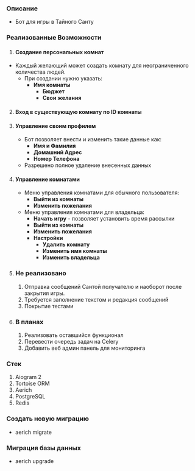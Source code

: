 ### Описание

* Бот для игры в Тайного Санту

### Реализованные Возможности

1. #### Создание персональных комнат

- Каждый желающий может создать комнату для неограниченного количества людей.
    - При создании нужно указать:
      - **Имя комнаты**
        - **Бюджет**
        - **Свои желания**

2. #### Вход в существующую комнату по ID комнаты
3. #### Управление своим профилем
   - Бот позволяет внести и изменить такие данные как:
     - **Имя и Фамилия**
     - **Домашний Адрес**
     - **Номер Телефона**
   - Разрешено полное удаление внесенных данных
 
4. #### Управление комнатами
   - Меню управления комнатами для обычного пользователя:       
       - **Выйти из комнаты**
       - **Изменить пожелания**
   - Меню управления комнатами для владельца:
     - **Начать игру** - позволяет установить время рассылки
     - **Выйти из комнаты**
     - **Изменить пожелания**
     - **Настройки**
       - **Удалить комнату** 
       - **Изменить имя комнаты**
       - **Изменить владельца**

5. ### Не реализовано
   1. Отправка сообщений Сантой получателю и наоборот после закрытия игры.
   2. Требуется заполнение текстом и редакция сообщений
   3. Покрытие тестами

6. ### В планах
   1. Реализовать оставшийся функционал
   2. Перевести очередь задач на Celery
   3. Добавить веб админ панель для мониторинга



### Стек
1. Aiogram 2
2. Tortoise ORM
3. Aerich
4. PostgreSQL
5. Redis


### Создать новую миграцию

* aerich migrate

### Миграция базы данных

* aerich upgrade